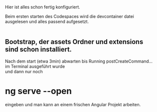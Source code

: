 Hier ist alles schon fertig konfiguriert. 

Beim ersten starten des Codespaces wird die devcontainer datei ausgelesen und alles passend aufgesetzt.
<br><br>
<h2>Bootstrap, der assets Ordner und extensions sind schon installiert.</h2>

Nach dem start (etwa 3min) abwarten bis Running postCreateCommand... im Terminal ausgeführt wurde <br>
und dann nur noch

<h1>ng serve --open</h1>

eingeben und man kann an einem frischen Angular Projekt arbeiten.
